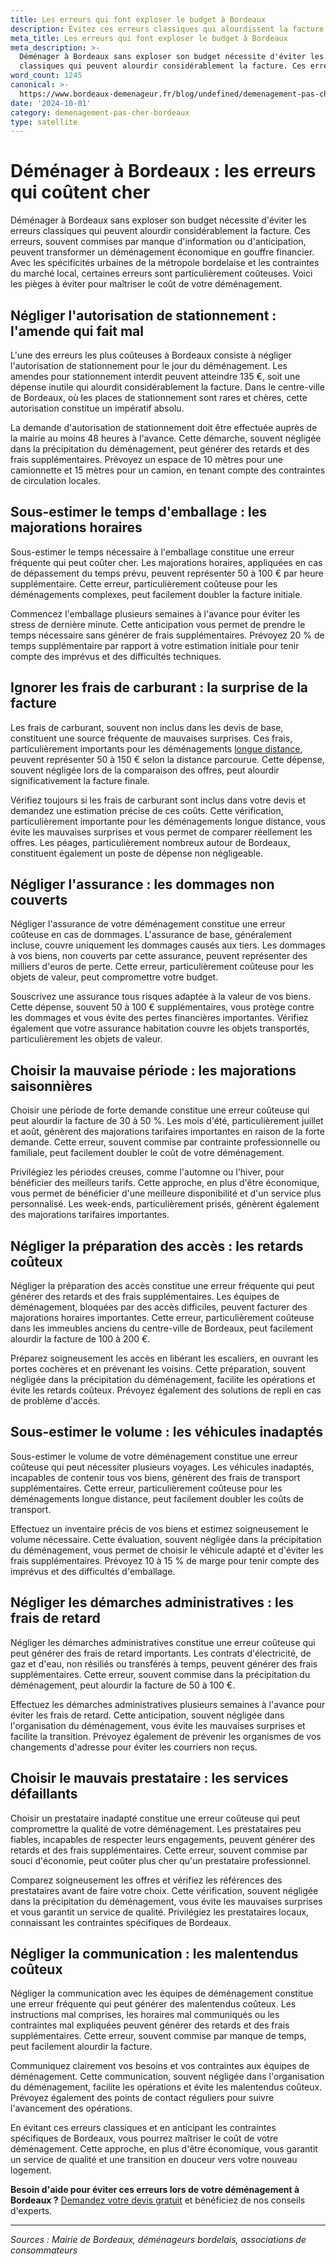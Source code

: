 ```yaml
---
title: Les erreurs qui font exploser le budget à Bordeaux
description: Évitez ces erreurs classiques qui alourdissent la facture.
meta_title: Les erreurs qui font exploser le budget à Bordeaux
meta_description: >-
  Déménager à Bordeaux sans exploser son budget nécessite d'éviter les erreurs
  classiques qui peuvent alourdir considérablement la facture. Ces erreurs,.
word_count: 1245
canonical: >-
  https://www.bordeaux-demenageur.fr/blog/undefined/demenagement-pas-cher-erreurs-bordeaux
date: '2024-10-01'
category: demenagement-pas-cher-bordeaux
type: satellite
---
```



# Déménager à Bordeaux : les erreurs qui coûtent cher

Déménager à Bordeaux sans exploser son budget nécessite d'éviter les erreurs classiques qui peuvent alourdir considérablement la facture. Ces erreurs, souvent commises par manque d'information ou d'anticipation, peuvent transformer un déménagement économique en gouffre financier. Avec les spécificités urbaines de la métropole bordelaise et les contraintes du marché local, certaines erreurs sont particulièrement coûteuses. Voici les pièges à éviter pour maîtriser le coût de votre déménagement.

## Négliger l'autorisation de stationnement : l'amende qui fait mal

L'une des erreurs les plus coûteuses à Bordeaux consiste à négliger l'autorisation de stationnement pour le jour du déménagement. Les amendes pour stationnement interdit peuvent atteindre 135 €, soit une dépense inutile qui alourdit considérablement la facture. Dans le centre-ville de Bordeaux, où les places de stationnement sont rares et chères, cette autorisation constitue un impératif absolu.

La demande d'autorisation de stationnement doit être effectuée auprès de la mairie au moins 48 heures à l'avance. Cette démarche, souvent négligée dans la précipitation du déménagement, peut générer des retards et des frais supplémentaires. Prévoyez un espace de 10 mètres pour une camionnette et 15 mètres pour un camion, en tenant compte des contraintes de circulation locales.

## Sous-estimer le temps d'emballage : les majorations horaires

Sous-estimer le temps nécessaire à l'emballage constitue une erreur fréquente qui peut coûter cher. Les majorations horaires, appliquées en cas de dépassement du temps prévu, peuvent représenter 50 à 100 € par heure supplémentaire. Cette erreur, particulièrement coûteuse pour les déménagements complexes, peut facilement doubler la facture initiale.

Commencez l'emballage plusieurs semaines à l'avance pour éviter les stress de dernière minute. Cette anticipation vous permet de prendre le temps nécessaire sans générer de frais supplémentaires. Prévoyez 20 % de temps supplémentaire par rapport à votre estimation initiale pour tenir compte des imprévus et des difficultés techniques.

## Ignorer les frais de carburant : la surprise de la facture

Les frais de carburant, souvent non inclus dans les devis de base, constituent une source fréquente de mauvaises surprises. Ces frais, particulièrement importants pour les déménagements [longue distance](/blog/longue-distance/guide), peuvent représenter 50 à 150 € selon la distance parcourue. Cette dépense, souvent négligée lors de la comparaison des offres, peut alourdir significativement la facture finale.

Vérifiez toujours si les frais de carburant sont inclus dans votre devis et demandez une estimation précise de ces coûts. Cette vérification, particulièrement importante pour les déménagements longue distance, vous évite les mauvaises surprises et vous permet de comparer réellement les offres. Les péages, particulièrement nombreux autour de Bordeaux, constituent également un poste de dépense non négligeable.

## Négliger l'assurance : les dommages non couverts

Négliger l'assurance de votre déménagement constitue une erreur coûteuse en cas de dommages. L'assurance de base, généralement incluse, couvre uniquement les dommages causés aux tiers. Les dommages à vos biens, non couverts par cette assurance, peuvent représenter des milliers d'euros de perte. Cette erreur, particulièrement coûteuse pour les objets de valeur, peut compromettre votre budget.

Souscrivez une assurance tous risques adaptée à la valeur de vos biens. Cette dépense, souvent 50 à 100 € supplémentaires, vous protège contre les dommages et vous évite des pertes financières importantes. Vérifiez également que votre assurance habitation couvre les objets transportés, particulièrement les objets de valeur.

## Choisir la mauvaise période : les majorations saisonnières

Choisir une période de forte demande constitue une erreur coûteuse qui peut alourdir la facture de 30 à 50 %. Les mois d'été, particulièrement juillet et août, génèrent des majorations tarifaires importantes en raison de la forte demande. Cette erreur, souvent commise par contrainte professionnelle ou familiale, peut facilement doubler le coût de votre déménagement.

Privilégiez les périodes creuses, comme l'automne ou l'hiver, pour bénéficier des meilleurs tarifs. Cette approche, en plus d'être économique, vous permet de bénéficier d'une meilleure disponibilité et d'un service plus personnalisé. Les week-ends, particulièrement prisés, génèrent également des majorations tarifaires importantes.

## Négliger la préparation des accès : les retards coûteux

Négliger la préparation des accès constitue une erreur fréquente qui peut générer des retards et des frais supplémentaires. Les équipes de déménagement, bloquées par des accès difficiles, peuvent facturer des majorations horaires importantes. Cette erreur, particulièrement coûteuse dans les immeubles anciens du centre-ville de Bordeaux, peut facilement alourdir la facture de 100 à 200 €.

Préparez soigneusement les accès en libérant les escaliers, en ouvrant les portes cochères et en prévenant les voisins. Cette préparation, souvent négligée dans la précipitation du déménagement, facilite les opérations et évite les retards coûteux. Prévoyez également des solutions de repli en cas de problème d'accès.

## Sous-estimer le volume : les véhicules inadaptés

Sous-estimer le volume de votre déménagement constitue une erreur coûteuse qui peut nécessiter plusieurs voyages. Les véhicules inadaptés, incapables de contenir tous vos biens, génèrent des frais de transport supplémentaires. Cette erreur, particulièrement coûteuse pour les déménagements longue distance, peut facilement doubler les coûts de transport.

Effectuez un inventaire précis de vos biens et estimez soigneusement le volume nécessaire. Cette évaluation, souvent négligée dans la précipitation du déménagement, vous permet de choisir le véhicule adapté et d'éviter les frais supplémentaires. Prévoyez 10 à 15 % de marge pour tenir compte des imprévus et des difficultés d'emballage.

## Négliger les démarches administratives : les frais de retard

Négliger les démarches administratives constitue une erreur coûteuse qui peut générer des frais de retard importants. Les contrats d'électricité, de gaz et d'eau, non résiliés ou transférés à temps, peuvent générer des frais supplémentaires. Cette erreur, souvent commise dans la précipitation du déménagement, peut alourdir la facture de 50 à 100 €.

Effectuez les démarches administratives plusieurs semaines à l'avance pour éviter les frais de retard. Cette anticipation, souvent négligée dans l'organisation du déménagement, vous évite les mauvaises surprises et facilite la transition. Prévoyez également de prévenir les organismes de vos changements d'adresse pour éviter les courriers non reçus.

## Choisir le mauvais prestataire : les services défaillants

Choisir un prestataire inadapté constitue une erreur coûteuse qui peut compromettre la qualité de votre déménagement. Les prestataires peu fiables, incapables de respecter leurs engagements, peuvent générer des retards et des frais supplémentaires. Cette erreur, souvent commise par souci d'économie, peut coûter plus cher qu'un prestataire professionnel.

Comparez soigneusement les offres et vérifiez les références des prestataires avant de faire votre choix. Cette vérification, souvent négligée dans la précipitation du déménagement, vous évite les mauvaises surprises et vous garantit un service de qualité. Privilégiez les prestataires locaux, connaissant les contraintes spécifiques de Bordeaux.

## Négliger la communication : les malentendus coûteux

Négliger la communication avec les équipes de déménagement constitue une erreur fréquente qui peut générer des malentendus coûteux. Les instructions mal comprises, les horaires mal communiqués ou les contraintes mal expliquées peuvent générer des retards et des frais supplémentaires. Cette erreur, souvent commise par manque de temps, peut facilement alourdir la facture.

Communiquez clairement vos besoins et vos contraintes aux équipes de déménagement. Cette communication, souvent négligée dans l'organisation du déménagement, facilite les opérations et évite les malentendus coûteux. Prévoyez également des points de contact réguliers pour suivre l'avancement des opérations.

En évitant ces erreurs classiques et en anticipant les contraintes spécifiques de Bordeaux, vous pourrez maîtriser le coût de votre déménagement. Cette approche, en plus d'être économique, vous garantit un service de qualité et une transition en douceur vers votre nouveau logement.

**Besoin d'aide pour éviter ces erreurs lors de votre déménagement à Bordeaux ?** [Demandez votre devis gratuit](https://moverz-bordeaux.fr/devis) et bénéficiez de nos conseils d'experts.

---

*Sources : Mairie de Bordeaux, déménageurs bordelais, associations de consommateurs*
